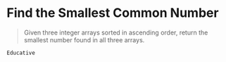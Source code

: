 # Find the Smallest Common Number
> Given three integer arrays sorted in ascending order, return the smallest number found in all three arrays.

`Educative`

```python

```